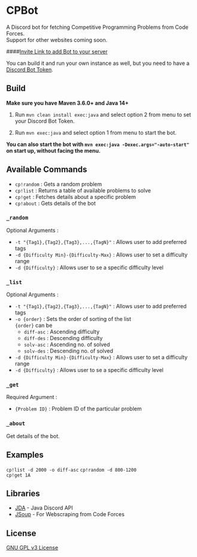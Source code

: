 # CPBot

A Discord bot for fetching Competitive Programming Problems from Code Forces.  
Support for other websites coming soon.

####[Invite Link to add Bot to your server](https://discord.com/api/oauth2/authorize?client_id=711231840484065280&permissions=76800&scope=bot)

You can build it and run your own instance as well, but you need to have a [Discord Bot Token](https://www.writebots.com/discord-bot-token/).
## Build
**Make sure you have Maven 3.6.0+ and Java 14+**

1. Run `mvn clean install exec:java` and select option 2 from menu to set your Discord Bot Token.

2. Run `mvn exec:java` and select option 1 from menu to start the bot.

**You can also start the bot with `mvn exec:java -Dexec.args="-auto-start"` on start up, without facing the menu.**

## Available Commands
* `cp!random` : Gets a random problem
* `cp!list` : Returns a table of available problems to solve
* `cp!get` : Fetches details about a specific problem
* `cp!about` : Gets details of the bot

### `_random`
Optional Arguments :
* `-t "{Tag1},{Tag2},{Tag3},...,{TagN}"` : Allows user to add preferred tags
* `-d {Difficulty Min}-{Difficulty-Max}` : Allows user to set a difficulty range
* `-d {Difficulty}` : Allows user to se a specific difficulty level

### `_list`
Optional Arguments :
* `-t "{Tag1},{Tag2},{Tag3},...,{TagN}"` : Allows user to add preferred tags
* `-o {order}` : Sets the order of sorting of the list  
    `{order}` can be
    * `diff-asc` : Ascending difficulty 
    * `diff-des` : Descending difficulty
    * `solv-asc` : Ascending no. of solved
    * `solv-des` : Descending no. of solved
* `-d {Difficulty Min}-{Difficulty-Max}` : Allows user to set a difficulty range
* `-d {Difficulty}` : Allows user to se a specific difficulty level

### `_get`
Required Argument :
* `{Problem ID}` : Problem ID of the particular problem

### `_about`
Get details of the bot.

## Examples
`cp!list -d 2000 -o diff-asc`
`cp!random -d 800-1200`  
`cp!get 1A`  

## Libraries
* [JDA](https://github.com/DV8FromTheWorld/JDA) - Java Discord API
* [JSoup](https://jsoup.org/) - For Webscraping from Code Forces

## License
[GNU GPL v3 License](https://github.com/dubbadhar/CPBot/blob/master/LICENSE)




